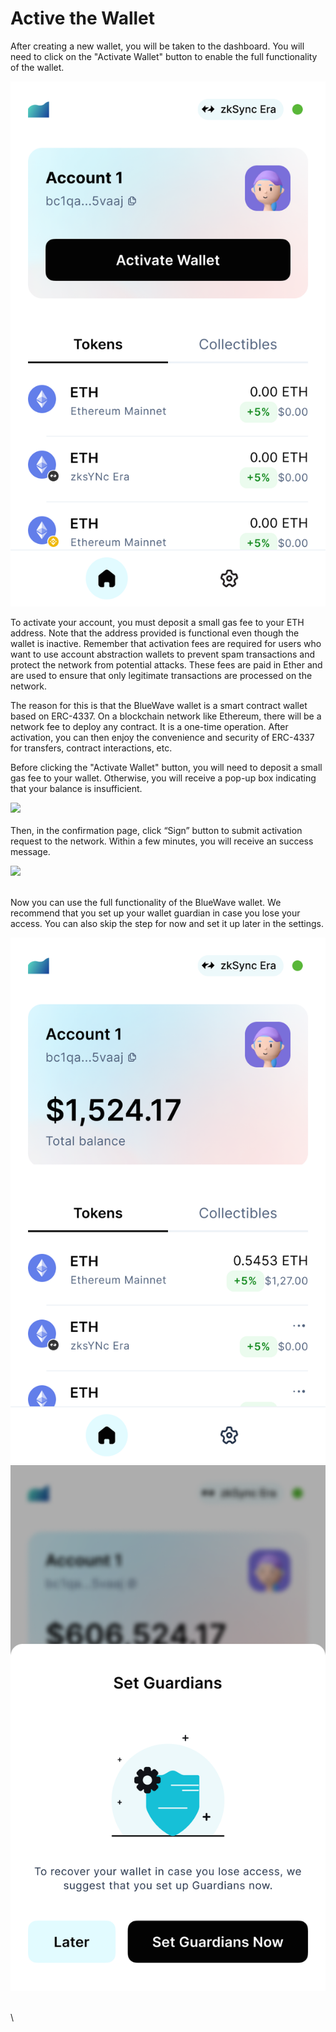 # Active the Wallet

After creating a new wallet, you will be taken to the dashboard. You will need to click on the "Activate Wallet" button to enable the full functionality of the wallet.

![](<../.gitbook/assets/image (3).png>)

To activate your account, you must deposit a small gas fee to your ETH address. Note that the address provided is functional even though the wallet is inactive. Remember that activation fees are required for users who want to use account abstraction wallets to prevent spam transactions and protect the network from potential attacks. These fees are paid in Ether and are used to ensure that only legitimate transactions are processed on the network.

The reason for this is that the BlueWave wallet is a smart contract wallet based on ERC-4337. On a blockchain network like Ethereum, there will be a network fee to deploy any contract. It is a one-time operation. After activation, you can then enjoy the convenience and security of ERC-4337 for transfers, contract interactions, etc.

Before clicking the "Activate Wallet" button,  you will need to deposit a small gas fee to your wallet. Otherwise, you will receive a pop-up box indicating that your balance is insufficient.

![](https://lh4.googleusercontent.com/8BerENXEhUEs3BVTiC8JA5G0QoLI6aSKsj-Iak6ARP3bgtTeNEk4fmoPf8Vi\_GsDR5Bn0tlV6mjRwt2LRkeYTzLLW6z835BtwwkHErPYCnptbPZ8cI937pZ5Lrc8w0Z4a8dI-z0Yx-cQtBzeZkjBpRY)\
\
Then, in the confirmation page, click “Sign” button to submit activation request to the network. Within a few minutes, you will receive an success message.

![](https://lh4.googleusercontent.com/sPOoQhoMb5rDIq2-q9zdRhu8yYtWzEA41AggxtAIN7JSHaMY28eCwdZmVcBXeVVzNsscT6frHwYLsZrISNP1enUlcNreZog3sIAcIinxZOvOSK5DoU3ch-GMGipYnjMF4zDWhPNGTvpixJxqek1u2ec)

\
Now you can use the full functionality of the BlueWave wallet. We recommend that you set up your wallet guardian in case you lose your access. You can also skip the step for now and set it up later in the settings.

![](<../.gitbook/assets/image (4).png>)![](<../.gitbook/assets/image (5).png>)

\
\
